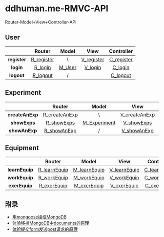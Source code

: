 

# ddhuman.me-RMVC-API

Router-Model+View+Controller-API

## **User**

|              |    Router    |  Model   |     View     |  Controller  |
| :----------: | :----------: | :------: | :----------: | :----------: |
| **register** | [R_register] |    \     | [V_register] | [C_register] |
|  **login**   |  [R_login]   | [M_User] |  [V_login]   |  [C_login]   |
|  **logout**  |  [R_logout]  |    /     |              |  [C_logout]  |

[R_register]: /chapters/user/register/R_register.md
[V_register]: /chapters/user/register/V_register.md
[C_register]: /chapters/user/register/C_register.md
[R_login]: /chapters/user/login/R_login.md
[V_login]: /chapters/user/login/V_login.md
[C_login]: /chapters/user/login/C_login.md
[R_logout]: /chapters/user/logout/R_logout.md
[C_logout]: /chapters/user/logout/C_logout.md
[M_User]: /chapters/user/M_User.md

## **Experiment**

|                 |     Router      |     Model      |      View       |   Controller    |
| :-------------: | :-------------: | :------------: | :-------------: | :-------------: |
| **createAnExp** | [R_createAnExp] |       \        | [V_createAnExp] | [C_createAnExp] |
|  **showExps**   |  [R_showExps]   | [M_Experiment] |  [V_showExps]   |  [C_showExps]   |
|  **showAnExp**  |  [R_showAnExp]  |       /        |  [V_showAnExp]  |  [C_showAnExp]  |
[R_createAnExp]: /chapters/experiment/showAnExp/R_createAnExp.md
[V_createAnExp]: /chapters/experiment/showAnExp/V_createAnExp.md
[C_createAnExp]: /chapters/experiment/showAnExp/C_createAnExp.md
[R_showExps]: /chapters/experiment/showExps/R_showExps.md
[V_showExps]: /chapters/experiment/showExps/V_showExps.md
[C_showExps]: /chapters/experiment/showExps/C_showExps.md
[R_showAnExp]: /chapters/experiment/showAnExp/R_showAnExp.md
[V_showAnExp]: /chapters/experiment/showAnExp/V_showAnExp.md
[C_showAnExp]: /chapters/experiment/showAnExp/C_showAnExp.md
[M_Experiment]: /chapters/experiment/M_Experiment.md
## **Equipment**

|              |    Router    |    Model     |     View     |  Controller  |
| :----------: | :----------: | :----------: | :----------: | :----------: |
| **learnEquip** | [R_learnEquip] | [M_learnEquip] | [V_learnEquip] | [C_learnEquip] |
| **workEquip**  | [R_workEquip]  | [M_workEquip]  | [V_workEquip]  | [C_workEquip]  |
| **exerEquip** | [R_exerEquip] | [M_exerEquip] | [V_exerEquip] | [C_exerEquip] |

[R_learnEquip]: /chapters/equipment/learnEquip/R_learnEquip.md
[M_learnEquip]: /chapters/equipment/learnEquip/M_learnEquip.md
[V_learnEquip]: /chapters/equipment/learnEquip/V_learnEquip.md
[C_learnEquip]: /chapters/equipment/learnEquip/C_learnEquip.md
[R_workEquip]: /chapters/equipment/workEquip/R_workEquip.md
[M_workEquip]: /chapters/equipment/workEquip/M_workEquip.md
[V_workEquip]: /chapters/equipment/workEquip/V_workEquip.md
[C_workEquip]: /chapters/equipment/workEquip/C_workEquip.md
[R_exerEquip]: /chapters/equipment/exerEquip/R_exerEquip.md
[M_exerEquip]: /chapters/equipment/exerEquip/M_exerEquip.md
[V_exerEquip]: /chapters/equipment/exerEquip/V_exerEquip.md
[C_exerEquip]: /chapters/equipment/exerEquip/C_exerEquip.md

## 附录

  - [用mongoose操控MongoDB](/chapters/附录/用mongoose操控MongoDB.md)
  - [体验移植MongoDB中documents的原理](/chapters/附录/体验移植MongoDB中documents的原理.md)
  - [体验提交form发送post请求的原理](/chapters/附录/体验提交form发送post请求的原理.md)

